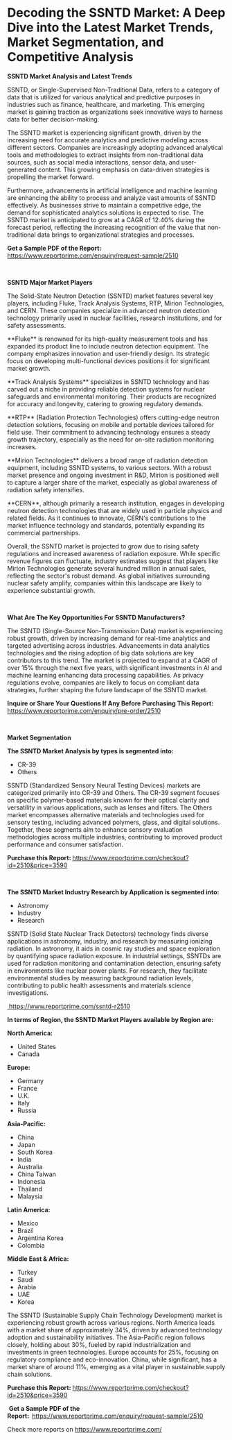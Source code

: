 <p><h1>Decoding the SSNTD Market: A Deep Dive into the Latest Market Trends, Market Segmentation, and Competitive Analysis</h1></p><p><strong>SSNTD Market Analysis and Latest Trends</strong></p>
<p><p>SSNTD, or Single-Supervised Non-Traditional Data, refers to a category of data that is utilized for various analytical and predictive purposes in industries such as finance, healthcare, and marketing. This emerging market is gaining traction as organizations seek innovative ways to harness data for better decision-making.</p><p>The SSNTD market is experiencing significant growth, driven by the increasing need for accurate analytics and predictive modeling across different sectors. Companies are increasingly adopting advanced analytical tools and methodologies to extract insights from non-traditional data sources, such as social media interactions, sensor data, and user-generated content. This growing emphasis on data-driven strategies is propelling the market forward.</p><p>Furthermore, advancements in artificial intelligence and machine learning are enhancing the ability to process and analyze vast amounts of SSNTD effectively. As businesses strive to maintain a competitive edge, the demand for sophisticated analytics solutions is expected to rise. The SSNTD market is anticipated to grow at a CAGR of 12.40% during the forecast period, reflecting the increasing recognition of the value that non-traditional data brings to organizational strategies and processes.</p></p>
<p><strong>Get a Sample PDF of the Report:&nbsp;</strong> <a href="https://www.reportprime.com/enquiry/request-sample/2510?utm_campaign=2179&utm_medium=2&utm_source=Github&utm_content=ia&utm_term=18032025&utm_id=ssntd">https://www.reportprime.com/enquiry/request-sample/2510</a></p>
<p>&nbsp;</p>
<p><strong>SSNTD Major Market Players</strong></p>
<p><p>The Solid-State Neutron Detection (SSNTD) market features several key players, including Fluke, Track Analysis Systems, RTP, Mirion Technologies, and CERN. These companies specialize in advanced neutron detection technology primarily used in nuclear facilities, research institutions, and for safety assessments.</p><p>**Fluke** is renowned for its high-quality measurement tools and has expanded its product line to include neutron detection equipment. The company emphasizes innovation and user-friendly design. Its strategic focus on developing multi-functional devices positions it for significant market growth.</p><p>**Track Analysis Systems** specializes in SSNTD technology and has carved out a niche in providing reliable detection systems for nuclear safeguards and environmental monitoring. Their products are recognized for accuracy and longevity, catering to growing regulatory demands.</p><p>**RTP** (Radiation Protection Technologies) offers cutting-edge neutron detection solutions, focusing on mobile and portable devices tailored for field use. Their commitment to advancing technology ensures a steady growth trajectory, especially as the need for on-site radiation monitoring increases.</p><p>**Mirion Technologies** delivers a broad range of radiation detection equipment, including SSNTD systems, to various sectors. With a robust market presence and ongoing investment in R&D, Mirion is positioned well to capture a larger share of the market, especially as global awareness of radiation safety intensifies.</p><p>**CERN**, although primarily a research institution, engages in developing neutron detection technologies that are widely used in particle physics and related fields. As it continues to innovate, CERN's contributions to the market influence technology and standards, potentially expanding its commercial partnerships.</p><p>Overall, the SSNTD market is projected to grow due to rising safety regulations and increased awareness of radiation exposure. While specific revenue figures can fluctuate, industry estimates suggest that players like Mirion Technologies generate several hundred million in annual sales, reflecting the sector's robust demand. As global initiatives surrounding nuclear safety amplify, companies within this landscape are likely to experience substantial growth.</p></p>
<p>&nbsp;</p>
<p><strong>What Are The Key Opportunities For SSNTD Manufacturers?</strong></p>
<p><p>The SSNTD (Single-Source Non-Transmission Data) market is experiencing robust growth, driven by increasing demand for real-time analytics and targeted advertising across industries. Advancements in data analytics technologies and the rising adoption of big data solutions are key contributors to this trend. The market is projected to expand at a CAGR of over 15% through the next five years, with significant investments in AI and machine learning enhancing data processing capabilities. As privacy regulations evolve, companies are likely to focus on compliant data strategies, further shaping the future landscape of the SSNTD market.</p></p>
<p><strong>Inquire or Share Your Questions If Any Before Purchasing This Report:</strong> <a href="https://www.reportprime.com/enquiry/pre-order/2510?utm_campaign=2179&utm_medium=2&utm_source=Github&utm_content=ia&utm_term=18032025&utm_id=ssntd">https://www.reportprime.com/enquiry/pre-order/2510</a></p>
<p>&nbsp;</p>
<p><strong>Market Segmentation</strong></p>
<p><strong>The SSNTD Market Analysis by types is segmented into:</strong></p>
<p><ul><li>CR-39</li><li>Others</li></ul></p>
<p><p>SSNTD (Standardized Sensory Neural Testing Devices) markets are categorized primarily into CR-39 and Others. The CR-39 segment focuses on specific polymer-based materials known for their optical clarity and versatility in various applications, such as lenses and filters. The Others market encompasses alternative materials and technologies used for sensory testing, including advanced polymers, glass, and digital solutions. Together, these segments aim to enhance sensory evaluation methodologies across multiple industries, contributing to improved product performance and consumer satisfaction.</p></p>
<p><strong>Purchase this Report:&nbsp;</strong><a href="https://www.reportprime.com/checkout?id=2510&price=3590&utm_campaign=2179&utm_medium=2&utm_source=Github&utm_content=ia&utm_term=18032025&utm_id=ssntd">https://www.reportprime.com/checkout?id=2510&price=3590</a></p>
<p>&nbsp;</p>
<p><strong>The SSNTD Market Industry Research by Application is segmented into:</strong></p>
<p><ul><li>Astronomy</li><li>Industry</li><li>Research</li></ul></p>
<p><p>SSNTD (Solid State Nuclear Track Detectors) technology finds diverse applications in astronomy, industry, and research by measuring ionizing radiation. In astronomy, it aids in cosmic ray studies and space exploration by quantifying space radiation exposure. In industrial settings, SSNTDs are used for radiation monitoring and contamination detection, ensuring safety in environments like nuclear power plants. For research, they facilitate environmental studies by measuring background radiation levels, contributing to public health assessments and materials science investigations.</p></p>
<p><a href="https://www.reportprime.com/ssntd-r2510?utm_campaign=2179&utm_medium=2&utm_source=Github&utm_content=ia&utm_term=18032025&utm_id=ssntd">&nbsp;https://www.reportprime.com/ssntd-r2510</a></p>
<p><strong>In terms of Region, the SSNTD Market Players available by Region are:</strong></p>
<p>
    <p> <strong> North America: </strong>
        <ul>
            <li>United States</li>
            <li>Canada</li>
        </ul>
        </p> 
    <p> <strong> Europe: </strong>
        <ul>
            <li>Germany</li>
            <li>France</li>
            <li>U.K.</li>
            <li>Italy</li>
            <li>Russia</li>
        </ul>
        </p> 
    <p> <strong> Asia-Pacific: </strong>
        <ul>
            <li>China</li>
            <li>Japan</li>
            <li>South Korea</li>
            <li>India</li>
            <li>Australia</li>
            <li>China Taiwan</li>
            <li>Indonesia</li>
            <li>Thailand</li>
            <li>Malaysia</li>
        </ul>
        </p> 
    <p> <strong> Latin America: </strong>
        <ul>
            <li>Mexico</li>
            <li>Brazil</li>
            <li>Argentina Korea</li>
            <li>Colombia</li>
        </ul>
        </p> 
    <p> <strong> Middle East & Africa: </strong>
        <ul>
            <li>Turkey</li>
            <li>Saudi</li>
            <li>Arabia</li>
            <li>UAE</li>
            <li>Korea</li>
        </ul>
    </p>
    </p>
<p><p>The SSNTD (Sustainable Supply Chain Technology Development) market is experiencing robust growth across various regions. North America leads with a market share of approximately 34%, driven by advanced technology adoption and sustainability initiatives. The Asia-Pacific region follows closely, holding about 30%, fueled by rapid industrialization and investments in green technologies. Europe accounts for 25%, focusing on regulatory compliance and eco-innovation. China, while significant, has a market share of around 11%, emerging as a vital player in sustainable supply chain solutions.</p></p>
<p><strong>Purchase this Report: </strong><a href="https://www.reportprime.com/checkout?id=2510&price=3590&utm_campaign=2179&utm_medium=2&utm_source=Github&utm_content=ia&utm_term=18032025&utm_id=ssntd">https://www.reportprime.com/checkout?id=2510&price=3590</a></p>
<p>&nbsp;<strong>Get a Sample PDF of the Report:&nbsp;&nbsp;</strong><a href="https://www.reportprime.com/enquiry/request-sample/2510?utm_campaign=2179&utm_medium=2&utm_source=Github&utm_content=ia&utm_term=18032025&utm_id=ssntd">https://www.reportprime.com/enquiry/request-sample/2510</a></p>
<p><strong></strong></p>
<p>Check more reports on <a href="https://www.reportprime.com/?utm_campaign=2179&utm_medium=2&utm_source=Github&utm_content=ia&utm_term=18032025&utm_id=ssntd">https://www.reportprime.com/</a></p>